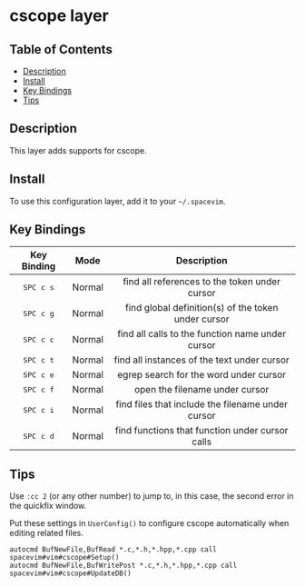 # cscope layer

## Table of Contents

<!-- vim-markdown-toc GFM -->

* [Description](#description)
* [Install](#install)
* [Key Bindings](#key-bindings)
* [Tips](#tips)

<!-- vim-markdown-toc -->

## Description

This layer adds supports for cscope.

## Install

To use this configuration layer, add it to your `~/.spacevim`.

## Key Bindings

Key Binding        | Mode   | Description
:---:              | :---:  | :---:
<kbd>SPC c s</kbd> | Normal | find all references to the token under cursor
<kbd>SPC c g</kbd> | Normal | find global definition(s) of the token under cursor
<kbd>SPC c c</kbd> | Normal | find all calls to the function name under cursor
<kbd>SPC c t</kbd> | Normal | find all instances of the text under cursor
<kbd>SPC c e</kbd> | Normal | egrep search for the word under cursor
<kbd>SPC c f</kbd> | Normal | open the filename under cursor
<kbd>SPC c i</kbd> | Normal | find files that include the filename under cursor
<kbd>SPC c d</kbd> | Normal | find functions that function under cursor calls

## Tips

Use `:cc 2` (or any other number) to jump to, in this case, the second error in the quickfix window.

Put these settings in `UserConfig()` to configure cscope automatically when editing related files.

```vim
autocmd BufNewFile,BufRead *.c,*.h,*.hpp,*.cpp call spacevim#vim#cscope#Setup()
autocmd BufNewFile,BufWritePost *.c,*.h,*.hpp,*.cpp call spacevim#vim#cscope#UpdateDB()
```
